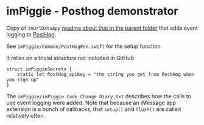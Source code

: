 # imPiggie - Posthog demonstrator

Copy of `imUrlDataApp` [readme about that in the parent folder](../imUrlDataApp/README.md) that adds event logging to [PostHog](https://posthog.com/).

See `imPiggie/Common/PostHogPen.swift` for the setup function.

It relies on a trivial structure not included in GitHub

```
struct imPiggieSecrets {
    static let PostHog_apiKey = "the string you get from PostHog when you sign up"
}
```

The `imPiggie/imPiggie Code Change Diary.txt` describes how the calls to use event logging were added. Note that because an iMessage app extension is a bunch of callbacks, that `setup()` and `flush()` are called relatively often.
